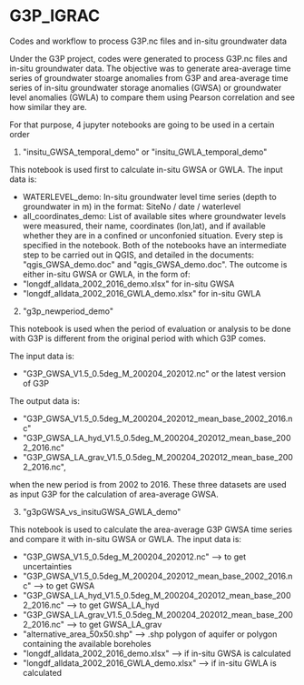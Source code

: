 # G3P_IGRAC
Codes and workflow to process G3P.nc files and in-situ groundwater data

Under the G3P project, codes were generated to process G3P.nc files and in-situ groundwater data. The objective was to generate area-average time series of groundwater stoarge anomalies from G3P and area-average time series of in-situ groundwater storage anomalies (GWSA) or groundwater level anomalies (GWLA) to compare them using Pearson correlation and see how similar they are.

For that purpose, 4 jupyter notebooks are going to be used in a certain order

 1. "insitu_GWSA_temporal_demo" or "insitu_GWLA_temporal_demo"
 
 This notebook is used first to calculate in-situ GWSA or GWLA. The input data is:
  - WATERLEVEL_demo: In-situ groundwater level time series (depth to groundwater in m) in the format: SiteNo / date / waterlevel
  - all_coordinates_demo: List of available sites where groundwater levels were measured, their name, coordinates (lon,lat), and if available whether they are in a confined or unconfonied situation.
  Every step is specified in the notebook. Both of the notebooks have an intermediate step to be carried out in QGIS, and detailed in the documents: "qgis_GWSA_demo.doc" and "qgis_GWSA_demo.doc". The outcome is either in-situ GWSA or GWLA, in the form of:
   - "longdf_alldata_2002_2016_demo.xlsx" for in-situ GWSA
   - "longdf_alldata_2002_2016_GWLA_demo.xlsx" for in-situ GWLA
 
 2. "g3p_newperiod_demo"
 
 This notebook is used when the period of evaluation or analysis to be done with G3P is different from the original period with which G3P comes.
 
 The input data is:
  - "G3P_GWSA_V1.5_0.5deg_M_200204_202012.nc" or the latest version of G3P
 
 The output data is:
  - "G3P_GWSA_V1.5_0.5deg_M_200204_202012_mean_base_2002_2016.nc"
  - "G3P_GWSA_LA_hyd_V1.5_0.5deg_M_200204_202012_mean_base_2002_2016.nc"
  - "G3P_GWSA_LA_grav_V1.5_0.5deg_M_200204_202012_mean_base_2002_2016.nc",
  
  when the new period is from 2002 to 2016. These three datasets are used as input G3P for the calculation of area-average GWSA.
  
  3. "g3pGWSA_vs_insituGWSA_GWLA_demo"
  
  This notebook is used to calculate the area-average G3P GWSA time series and compare it with in-situ GWSA or GWLA.
  The input data is:
   - "G3P_GWSA_V1.5_0.5deg_M_200204_202012.nc" --> to get uncertainties
   - "G3P_GWSA_V1.5_0.5deg_M_200204_202012_mean_base_2002_2016.nc" --> to get GWSA
   - "G3P_GWSA_LA_hyd_V1.5_0.5deg_M_200204_202012_mean_base_2002_2016.nc" --> to get GWSA_LA_hyd
   - "G3P_GWSA_LA_grav_V1.5_0.5deg_M_200204_202012_mean_base_2002_2016.nc"  --> to get GWSA_LA_grav
   - "alternative_area_50x50.shp" --> .shp polygon of aquifer or polygon containing the available boreholes
   - "longdf_alldata_2002_2016_demo.xlsx" --> if in-situ GWSA is calculated
   - "longdf_alldata_2002_2016_GWLA_demo.xlsx" --> if in-situ GWLA is calculated
